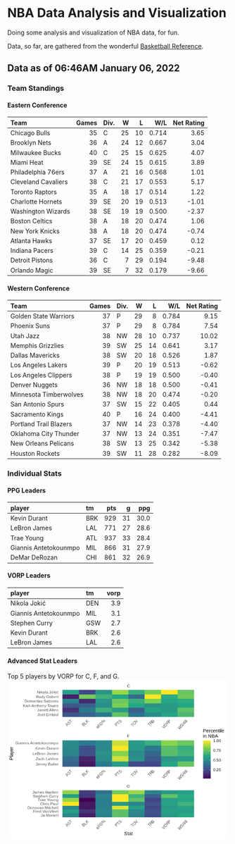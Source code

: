 # NBA Data Analysis and Visualization

Doing some analysis and visualization of NBA data, for fun.

Data, so far, are gathered from the wonderful [Basketball
Reference](https://www.basketball-reference.com/).

## Data as of 06:46AM January 06, 2022

### Team Standings

#### Eastern Conference

| Team                | Games | Div. |  W |  L |   W/L | Net Rating |
| :------------------ | ----: | :--- | -: | -: | ----: | ---------: |
| Chicago Bulls       |    35 | C    | 25 | 10 | 0.714 |       3.65 |
| Brooklyn Nets       |    36 | A    | 24 | 12 | 0.667 |       3.04 |
| Milwaukee Bucks     |    40 | C    | 25 | 15 | 0.625 |       4.07 |
| Miami Heat          |    39 | SE   | 24 | 15 | 0.615 |       3.89 |
| Philadelphia 76ers  |    37 | A    | 21 | 16 | 0.568 |       1.01 |
| Cleveland Cavaliers |    38 | C    | 21 | 17 | 0.553 |       5.17 |
| Toronto Raptors     |    35 | A    | 18 | 17 | 0.514 |       1.22 |
| Charlotte Hornets   |    39 | SE   | 20 | 19 | 0.513 |     \-1.01 |
| Washington Wizards  |    38 | SE   | 19 | 19 | 0.500 |     \-2.37 |
| Boston Celtics      |    38 | A    | 18 | 20 | 0.474 |       1.06 |
| New York Knicks     |    38 | A    | 18 | 20 | 0.474 |     \-0.74 |
| Atlanta Hawks       |    37 | SE   | 17 | 20 | 0.459 |       0.12 |
| Indiana Pacers      |    39 | C    | 14 | 25 | 0.359 |     \-0.21 |
| Detroit Pistons     |    36 | C    |  7 | 29 | 0.194 |     \-9.48 |
| Orlando Magic       |    39 | SE   |  7 | 32 | 0.179 |     \-9.66 |

#### Western Conference

| Team                   | Games | Div. |  W |  L |   W/L | Net Rating |
| :--------------------- | ----: | :--- | -: | -: | ----: | ---------: |
| Golden State Warriors  |    37 | P    | 29 |  8 | 0.784 |       9.15 |
| Phoenix Suns           |    37 | P    | 29 |  8 | 0.784 |       7.54 |
| Utah Jazz              |    38 | NW   | 28 | 10 | 0.737 |      10.02 |
| Memphis Grizzlies      |    39 | SW   | 25 | 14 | 0.641 |       3.17 |
| Dallas Mavericks       |    38 | SW   | 20 | 18 | 0.526 |       1.87 |
| Los Angeles Lakers     |    39 | P    | 20 | 19 | 0.513 |     \-0.62 |
| Los Angeles Clippers   |    38 | P    | 19 | 19 | 0.500 |     \-0.40 |
| Denver Nuggets         |    36 | NW   | 18 | 18 | 0.500 |     \-0.41 |
| Minnesota Timberwolves |    38 | NW   | 18 | 20 | 0.474 |     \-0.20 |
| San Antonio Spurs      |    37 | SW   | 15 | 22 | 0.405 |       0.44 |
| Sacramento Kings       |    40 | P    | 16 | 24 | 0.400 |     \-4.41 |
| Portland Trail Blazers |    37 | NW   | 14 | 23 | 0.378 |     \-4.40 |
| Oklahoma City Thunder  |    37 | NW   | 13 | 24 | 0.351 |     \-7.47 |
| New Orleans Pelicans   |    38 | SW   | 13 | 25 | 0.342 |     \-5.38 |
| Houston Rockets        |    39 | SW   | 11 | 28 | 0.282 |     \-8.09 |

### Individual Stats

#### PPG Leaders

| player                | tm  | pts |  g |  ppg |
| :-------------------- | :-- | --: | -: | ---: |
| Kevin Durant          | BRK | 929 | 31 | 30.0 |
| LeBron James          | LAL | 771 | 27 | 28.6 |
| Trae Young            | ATL | 937 | 33 | 28.4 |
| Giannis Antetokounmpo | MIL | 866 | 31 | 27.9 |
| DeMar DeRozan         | CHI | 861 | 32 | 26.9 |

#### VORP Leaders

| player                | tm  | vorp |
| :-------------------- | :-- | ---: |
| Nikola Jokić          | DEN |  3.9 |
| Giannis Antetokounmpo | MIL |  3.1 |
| Stephen Curry         | GSW |  2.7 |
| Kevin Durant          | BRK |  2.6 |
| LeBron James          | LAL |  2.6 |

#### Advanced Stat Leaders

Top 5 players by VORP for C, F, and G.
![](README_files/figure-gfm/README-unnamed-chunk-7-1.png)<!-- -->
